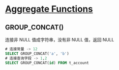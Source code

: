 # [Aggregate Functions](https://dev.mysql.com/doc/refman/8.0/en/aggregate-functions-and-modifiers.html)

## GROUP_CONCAT()

连接非 NULL 值成字符串，没有非 NULL 值，返回 NULL

```sql
# 连接常量 -> 12
SELECT GROUP_CONCAT('a', 'b')
# 连接查询字段 -> 1,2
SELECT GROUP_CONCAT(id) FROM t_account
```
